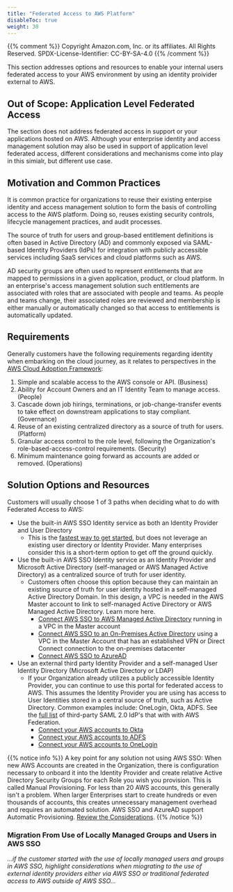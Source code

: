 ```yaml
---
title: "Federated Access to AWS Platform"
disableToc: true
weight: 30
---
```


{{% comment %}}
Copyright Amazon.com, Inc. or its affiliates. All Rights Reserved.
SPDX-License-Identifier: CC-BY-SA-4.0
{{% /comment %}}

This section addresses options and resources to enable your internal users federated access to your AWS environment by using an identity proivider external to AWS. 

## Out of Scope: Application Level Federated Access

The section does not address federated access in support or your applications hosted on AWS. Although your enterprise identity and access management solution may also be used in support of application level federated access, different considerations and mechanisms come into play in this simialr, but different use case.

## Motivation and Common Practices
It is common practice for organizations to reuse their existing enterpise identity and access management solution to form the basis of controlling access to the AWS platform.  Doing so, reuses existing security controls, lifecycle management practices, and audit processes.

The source of truth for users and group-based entitlement definitions is often based in Active Directory (AD) and commonly exposed via SAML-based Identity Providers (IdPs) for integration with publicly accessible services including SaaS services and cloud platforms such as AWS.

AD security groups are often used to represent entitlements that are mapped to permissions in a given application, product, or cloud platform. In an enterprise's access management solution such entitlements are associated with roles that are associated with people and teams.  As people and teams change, their associated roles are reviewed and membership is either manually or automatically changed so that access to entitlements is automatically updated.



## Requirements

Generally customers have the following requirements regarding identity when embarking on the cloud journey, as it relates to perspectives in the [AWS Cloud Adoption Framework](https://aws.amazon.com/professional-services/CAF/):

1. Simple and scalable access to the AWS console or API. (Business)
2. Ability for Account Owners and an IT Identity Team to manage access. (People)
3. Cascade down job hirings, terminations, or job-change-transfer events to take effect on downstream applications to stay compliant. (Governance)
4. Reuse of an existing centralized directory as a source of truth for users. (Platform) 
5. Granular access control to the role level, following the Organization's role-based-access-control requirements. (Security)
6. Minimum maintenance going forward as accounts are added or removed. (Operations)



## Solution Options and Resources

Customers will usually choose 1 of 3 paths when deciding what to do with Federated Access to AWS:

* Use the built-in AWS SSO Identity service as both an Identity Provider and User Directory
	* This is the [fastest way to get started](https://aws.amazon.com/blogs/security/how-to-create-and-manage-users-within-aws-sso/), but does not leverage an existing user directory or Identity Provider. Many enterprises consider this is a short-term option to get off the ground quickly.
* Use the built-in AWS SSO Identity service as an Identity Provider and Microsoft Active Directory (self-managed or AWS Managed Active Directory) as a centralized source of truth for user identity.
	* Customers often choose this option because they can maintain an existing source of truth for user identity hosted in a self-managed Active Directory Domain. In this design, a VPC is needed in the AWS Master account to link to self-managed Active Directory or AWS Managed Active Directory. Learn more here.
		* [Connect AWS SSO to AWS Managed Active Directory](https://docs.aws.amazon.com/singlesignon/latest/userguide/connectawsad.html) running in a VPC in the Master account
		* [Connect AWS SSO to an On-Premises Active Directory](https://docs.aws.amazon.com/singlesignon/latest/userguide/connectonpremad.html) using a VPC in the Master Account that has an established VPN or Direct Connect connection to the on-premises datacenter
		* [Connect AWS SSO to AzureAD](https://aws.amazon.com/blogs/aws/the-next-evolution-in-aws-single-sign-on/)
* Use an external third party Identity Provider and a self-managed User Identity Directory (Microsoft Active Directory or LDAP)
	* If your Organization already utilizes a publicly accessible Identity Provider, you can continue to use this portal for federated access to AWS. This assumes the Identity Provider you are using has access to User Identities stored in a central source of truth, such as Active Directory. Common examples include: OneLogin, Okta, ADFS. See the [full list](https://docs.aws.amazon.com/IAM/latest/UserGuide/id_roles_providers_saml_3rd-party.html) of third-party SAML 2.0 IdP's that with with AWS Federation.
		* [Connect your AWS accounts to Okta](https://support.okta.com/help/s/article/Support-for-Multiple-Accounts-in-AWS)
		* [Connect your AWS accounts to ADFS](https://aws.amazon.com/blogs/security/enabling-federation-to-aws-using-windows-active-directory-adfs-and-saml-2-0/)
		* [Connect your AWS accounts to OneLogin](https://onelogin.service-now.com/kb_view_customer.do?sysparm_article=KB0010344)
		
{{% notice info %}}
A key point for any solution not using AWS SSO: When new AWS Accounts are created in the Organization, there is configuration necessary to onboard it into the Identity Provider and create relative Active Directory Security Groups for each Role you wish you provision. This is called Manual Provisioning. For less than 20 AWS accounts, this generally isn't a problem. When larger Enterprises start to create hundreds or even thousands of accounts, this creates unnecessary management overhead and requires an automated solution. AWS SSO and AzureAD support Automatic Provisioning. [Review the Considerations](https://docs.aws.amazon.com/singlesignon/latest/userguide/provision-automatically.html).
{{% /notice %}}

### Migration From Use of Locally Managed Groups and Users in AWS SSO

*...if the customer started with the use of locally managed users and groups in AWS SSO, highlight considerations when miograting to the use of external identity providers either via AWS SSO or traditional federated access to AWS outside of AWS SSO...*